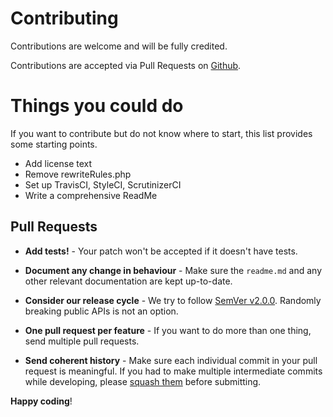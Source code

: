 # Contributing

Contributions are welcome and will be fully credited.

Contributions are accepted via Pull Requests on [Github](https://github.com/agmedia/category).

# Things you could do
If you want to contribute but do not know where to start, this list provides some starting points.
- Add license text
- Remove rewriteRules.php
- Set up TravisCI, StyleCI, ScrutinizerCI
- Write a comprehensive ReadMe

## Pull Requests

- **Add tests!** - Your patch won't be accepted if it doesn't have tests.

- **Document any change in behaviour** - Make sure the `readme.md` and any other relevant documentation are kept up-to-date.

- **Consider our release cycle** - We try to follow [SemVer v2.0.0](http://semver.org/). Randomly breaking public APIs is not an option.

- **One pull request per feature** - If you want to do more than one thing, send multiple pull requests.

- **Send coherent history** - Make sure each individual commit in your pull request is meaningful. If you had to make multiple intermediate commits while developing, please [squash them](http://www.git-scm.com/book/en/v2/Git-Tools-Rewriting-History#Changing-Multiple-Commit-Messages) before submitting.


**Happy coding**!
